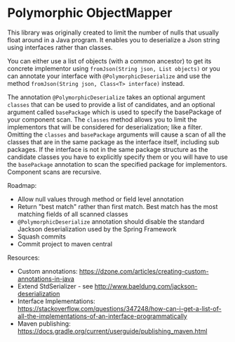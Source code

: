 # Polymorphic ObjectMapper
This library was originally created to limit the number of nulls that usually float around in a Java program. It enables you to deserialize a Json string using interfaces rather than classes.

You can either use a list of objects (with a common ancestor) to get its concrete implementor using `fromJson(String json, List objects)` or you can annotate your interface with `@PolymorphicDeserialize` and use the method `fromJson(String json, Class<T> interface)` instead. 

The annotation `@PolymorphicDeserialize` takes an optional argument `classes` that can be used to provide a list of candidates, and an optional argument called `basePackage` which is used to specify the basePackage of your component scan. The `classes` method allows you to limit the implementors that will be considered for deserialization; like a filter. Omitting the `classes` and `basePackage` arguments will cause a scan of all the classes that are in the same package as the interface itself, including sub packages. If the interface is not in the same package structure as the candidate classes you have to explicitly specify them or you will have to use the `basePackage` annotation to scan the specified package for implementors. Component scans are recursive. 

Roadmap:
- Allow null values through method or field level annotation
- Return "best match" rather than first match. Best match has the most matching fields of all scanned classes
- `@PolymorphicDeserialize` annotation should disable the standard Jackson deserialization used by the Spring Framework
- Squash commits
- Commit project to maven central

Resources:
- Custom annotations: https://dzone.com/articles/creating-custom-annotations-in-java
- Extend StdSerializer - see http://www.baeldung.com/jackson-deserialization 
- Interface Implementations: https://stackoverflow.com/questions/347248/how-can-i-get-a-list-of-all-the-implementations-of-an-interface-programmatically
- Maven publishing: https://docs.gradle.org/current/userguide/publishing_maven.html
